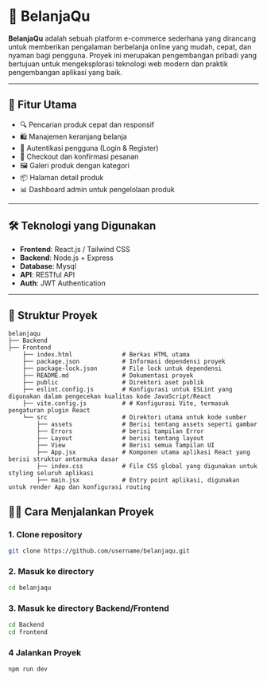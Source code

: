 # 🛒 BelanjaQu

**BelanjaQu** adalah sebuah platform e-commerce sederhana yang dirancang untuk memberikan pengalaman berbelanja online yang mudah, cepat, dan nyaman bagi pengguna. Proyek ini merupakan pengembangan pribadi yang bertujuan untuk mengeksplorasi teknologi web modern dan praktik pengembangan aplikasi yang baik.

---

## 🚀 Fitur Utama

- 🔍 Pencarian produk cepat dan responsif
- 🛍️ Manajemen keranjang belanja
- 👤 Autentikasi pengguna (Login & Register)
- 🧾 Checkout dan konfirmasi pesanan
- 🖼️ Galeri produk dengan kategori
- 📦 Halaman detail produk
- 📊 Dashboard admin untuk pengelolaan produk

---

## 🛠️ Teknologi yang Digunakan

- **Frontend**: React.js / Tailwind CSS
- **Backend**: Node.js + Express
- **Database**: Mysql
- **API**: RESTful API
- **Auth**: JWT Authentication

---

## 📂 Struktur Proyek

```plaintext
belanjaqu
├── Backend
├── Frontend
    ├── index.html              # Berkas HTML utama
    ├── package.json            # Informasi dependensi proyek
    ├── package-lock.json       # File lock untuk dependensi
    ├── README.md               # Dokumentasi proyek
    ├── public                  # Direktori aset publik
    ├── eslint.config.js        # Konfigurasi untuk ESLint yang digunakan dalam pengecekan kualitas kode JavaScript/React
    ├── vite.config.js          # # Konfigurasi Vite, termasuk pengaturan plugin React
    └── src                     # Direktori utama untuk kode sumber
        ├── assets              # Berisi tentang assets seperti gambar
        ├── Errors              # berisi tampilan Error
        ├── Layout              # berisi tentang layout
        ├── View                # Berisi semua Tampilan UI
        ├── App.jsx             # Komponen utama aplikasi React yang berisi struktur antarmuka dasar
        ├── index.css           # File CSS global yang digunakan untuk styling seluruh aplikasi
        ├── main.jsx            # Entry point aplikasi, digunakan untuk render App dan konfigurasi routing
```

## 🧑‍💻 Cara Menjalankan Proyek

### 1. Clone repository
```bash
git clone https://github.com/username/belanjaqu.git
```
### 2. Masuk ke directory
```bash
cd belanjaqu
```
### 3. Masuk ke directory Backend/Frontend
```bash
cd Backend
cd frontend
```
### 4 Jalankan Proyek
```bash
npm run dev
```